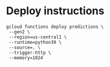 # Deploy instructions

```
gcloud functions deploy predictions \
 --gen2 \
 --region=us-central1 \
 --runtime=python39 \
 --source=. \
 --trigger-http \
 --memory=1024
```
